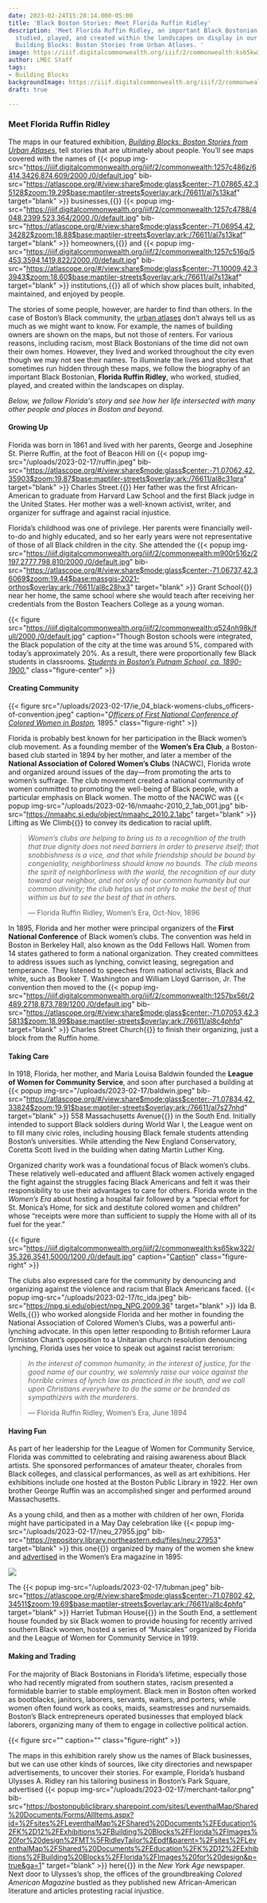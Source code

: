```yaml
---
date: 2023-02-24T15:28:14.000-05:00
title: 'Black Boston Stories: Meet Florida Ruffin Ridley'
description: 'Meet Florida Ruffin Ridley, an important Black Bostonian who worked,
  studied, played, and created within the landscapes on display in our featured exhibition,
  Building Blocks: Boston Stories from Urban Atlases. '
image: https://iiif.digitalcommonwealth.org/iiif/2/commonwealth:ks65kw322/54,245,3560,3002/2000,/0/default.jpg
author: LMEC Staff
tags:
- Building Blocks
backgroundImage: https://iiif.digitalcommonwealth.org/iiif/2/commonwealth:ks65kw322/54,245,3560,3002/2000,/0/default.jpg
draft: true

---
```

### Meet Florida Ruffin Ridley

The maps in our featured exhibition, [_Building Blocks: Boston Stories from Urban Atlases_](https://www.leventhalmap.org/digital-exhibitions/building-blocks/), tell stories that are ultimately about people. You’ll see maps covered with the names of {{< popup img-src="https://iiif.digitalcommonwealth.org/iiif/2/commonwealth:1257c486z/6414,3426,874,609/2000,/0/default.jpg" bib-src="https://atlascope.org/#/view:share$mode:glass$center:-71.07865,42.35128$zoom:19.29$base:maptiler-streets$overlay:ark:/76611/al7s13kaf" target="blank" >}} businesses,{{</popup>}} {{< popup img-src="https://iiif.digitalcommonwealth.org/iiif/2/commonwealth:1257c4788/4048,2399,523,364/2000,/0/default.jpg" bib-src="https://atlascope.org/#/view:share$mode:glass$center:-71.06954,42.34282$zoom:18.88$base:maptiler-streets$overlay:ark:/76611/al7s13kaf" target="blank" >}} homeowners,{{</popup>}}  and {{< popup img-src="https://iiif.digitalcommonwealth.org/iiif/2/commonwealth:1257c516g/5453,3594,1419,822/2000,/0/default.jpg" bib-src="https://atlascope.org/#/view:share$mode:glass$center:-71.10009,42.33943$zoom:18.60$base:maptiler-streets$overlay:ark:/76611/al7s13kaf" target="blank" >}} institutions,{{</popup>}}  all of which show places built, inhabited, maintained, and enjoyed by people.

The stories of some people, however, are harder to find than others. In the case of Boston’s Black community, the [urban atlases](https://guides.bpl.org/urban-atlases/list) don’t always tell us as much as we might want to know. For example, the names of building owners are shown on the maps, but not those of renters. For various reasons, including racism, most Black Bostonians of the time did not own their own homes. However, they lived and worked throughout the city even though we may not see their names. To illuminate the lives and stories that sometimes run hidden through these maps, we follow the biography of an important Black Bostonian, **Florida Ruffin Ridley**, who worked, studied, played, and created within the landscapes on display.

_Below, we follow Florida's story and see how her life intersected with many other people and places in Boston and beyond._

#### Growing Up

Florida was born in 1861 and lived with her parents, George and Josephine St. Pierre Ruffin, at the foot of Beacon Hill on {{< popup img-src="/uploads/2023-02-17/ruffin.jpeg" bib-src="https://atlascope.org/#/view:share$mode:glass$center:-71.07062,42.35903$zoom:19.87$base:maptiler-streets$overlay:ark:/76611/al8c31qra" target="blank" >}} Charles Street.{{</popup>}}  Her father was the first African-American to graduate from Harvard Law School and the first Black judge in the United States. Her mother was a well-known activist, writer, and organizer for suffrage and against racial injustice.

Florida’s childhood was one of privilege. Her parents were financially well-to-do and highly educated, and so her early years were not representative of those of all Black children in the city. She attended the {{< popup img-src="https://iiif.digitalcommonwealth.org/iiif/2/commonwealth:m900r516z/2197,2777,798,810/2000,/0/default.jpg" bib-src="https://atlascope.org/#/view:share$mode:glass$center:-71.06737,42.36069$zoom:19.44$base:massgis-2021-orthos$overlay:ark:/76611/al8c28hx3" target="blank" >}} Grant School{{</popup>}}  near her home, the same school where she would teach after receiving her credentials from the Boston Teachers College as a young woman.

{{< figure src="https://iiif.digitalcommonwealth.org/iiif/2/commonwealth:q524nh98k/full/2000,/0/default.jpg" caption="Though Boston schools were integrated, the Black population of the city at the time was around 5%, compared with today’s approximately 20%. As a result, there were proportionally few Black students in classrooms. [_Students in Boston’s Putnam School, ca. 1890-1900._](https://collections.leventhalmap.org/search/commonwealth:q524n577r)" class="figure-center" >}}

#### Creating Community

{{< figure src="/uploads/2023-02-17/ie_04_black-womens-clubs_officers-of-convention.jpeg" caption="[_Officers of First National Conference of Colored Women in Boston_](https://wams.nyhistory.org/industry-and-empire/fighting-for-equality/black-womens-clubs/)_,_ 1895." class="figure-right" >}}

Florida is probably best known for her participation in the Black women’s club movement. As a founding member of the **Women’s Era Club**, a Boston-based club started in 1894 by her mother, and later a member of the **National Association of Colored Women’s Clubs** (NACWC), Florida wrote and organized around issues of the day—from promoting the arts to women’s suffrage. The club movement created a national community of women committed to promoting the well-being of Black people, with a particular emphasis on Black women. The motto of the NACWC was {{< popup img-src="/uploads/2023-02-16/nmaahc-2010_2_1ab_001.jpg" bib-src="https://nmaahc.si.edu/object/nmaahc_2010.2.1abc" target="blank" >}} Lifting as We Climb{{</popup>}}  to convey its dedication to racial uplift.

> _Women’s clubs are helping to bring us to a recognition of the truth that true dignity does not need barriers in order to preserve itself; that snobbishness is a vice, and that while friendship should be bound by congeniality, neighborliness should know no bounds. The club means the spirit of neighborliness with the world, the recognition of our duty toward our neighbor, and not only of our common humanity but our common divinity; the club helps us not only to make the best of that within us but to see the best of that in others._
>
> _—_ Florida Ruffin Ridley, Women’s Era, Oct-Nov, 1896

In 1895, Florida and her mother were principal organizers of the **First National Conference** of Black women’s clubs. The convention was held in Boston in Berkeley Hall, also known as the Odd Fellows Hall. Women from 14 states gathered to form a national organization. They created committees to address issues such as lynching, convict leasing, segregation and temperance. They listened to speeches from national activists, Black and white, such as Booker T. Washington and William Lloyd Garrison, Jr. The convention then moved to the {{< popup img-src="https://iiif.digitalcommonwealth.org/iiif/2/commonwealth:1257bx56t/2489,2718,873,789/1200,/0/default.jpg" bib-src="https://atlascope.org/#/view:share$mode:glass$center:-71.07053,42.35813$zoom:18.99$base:maptiler-streets$overlay:ark:/76611/al8c4phfq" target="blank" >}} Charles Street Church{{</popup>}}  to finish their organizing, just a block from the Ruffin home.

#### Taking Care

In 1918, Florida, her mother, and Maria Louisa Baldwin founded the **League of Women for Community Service**, and soon after purchased a building at {{< popup img-src="/uploads/2023-02-17/baldwin.jpeg" bib-src="https://atlascope.org/#/view:share$mode:glass$center:-71.07834,42.33824$zoom:19.91$base:maptiler-streets$overlay:ark:/76611/al7s27nhd" target="blank" >}} 558 Massachusetts Avenue{{</popup>}}  in the South End. Initially intended to support Black soldiers during World War I, the League went on to fill many civic roles, including housing Black female students attending Boston’s universities. While attending the New England Conservatory, Coretta Scott lived in the building when dating Martin Luther King.

Organized charity work was a foundational focus of Black women’s clubs. These relatively well-educated and affluent Black women actively engaged the fight against the struggles facing Black Americans and felt it was their responsibility to use their advantages to care for others. Florida wrote in the _Women’s Era_ about hosting a hospital fair followed by a “special effort for St. Monica’s Home, for sick and destitute colored women and children” whose “receipts were more than sufficient to supply the Home with all of its fuel for the year.”

{{< figure src="https://iiif.digitalcommonwealth.org/iiif/2/commonwealth:ks65kw322/35,326,3541,5000/1200,/0/default.jpg" caption="[Caption](https://www.digitalcommonwealth.org/search/commonwealth:gf06jm515)" class="figure-right" >}}

The clubs also expressed care for the community by denouncing and organizing against the violence and racism that Black Americans faced. {{< popup img-src="/uploads/2023-02-17/tc_ida.jpeg" bib-src="https://npg.si.edu/object/npg_NPG.2009.36" target="blank" >}} Ida B. Wells,{{</popup>}}  who worked alongside Florida and her mother in founding the National Association of Colored Women’s Clubs, was a powerful anti-lynching advocate. In this open letter responding to British reformer Laura Ormiston Chant’s opposition to a Unitarian church resolution denouncing lynching, Florida uses her voice to speak out against racist terrorism:

> _In the interest of common humanity, in the interest of justice, for the good name of our country, we solemnly raise our voice against the horrible crimes of lynch law as practiced in the south, and we call upon Christians everywhere to do the same or be branded as sympathizers with the murderers._
>
> _—_ Florida Ruffin Ridley, Women’s Era, June 1894

#### Having Fun

As part of her leadership for the League of Women for Community Service, Florida was committed to celebrating and raising awareness about Black artists. She sponsored performances of amateur theater, chorales from Black colleges, and classical performances, as well as art exhibitions. Her exhibitions include one hosted at the Boston Public Library in 1922. Her own brother George Ruffin was an accomplished singer and performed around Massachusetts.

As a young child, and then as a mother with children of her own, Florida might have participated in a May Day celebration like {{< popup img-src="/uploads/2023-02-17/neu_27955.jpg" bib-src="https://repository.library.northeastern.edu/files/neu:27953" target="blank" >}} this one{{</popup>}}  organized by many of the women she knew and [advertised](https://www.digitalcommonwealth.org/search/commonwealth:br86dm89q) in the Women’s Era magazine in 1895:

![](/uploads/2023-02-17/mayday.jpeg)

The {{< popup img-src="/uploads/2023-02-17/tubman.jpeg" bib-src="https://atlascope.org/#/view:share$mode:glass$center:-71.07802,42.34511$zoom:19.69$base:maptiler-streets$overlay:ark:/76611/al8c4phfq" target="blank" >}} Harriet Tubman House{{</popup>}} in the South End, a settlement house founded by six Black women to provide housing for recently arrived southern Black women, hosted a series of “Musicales” organized by Florida and the League of Women for Community Service in 1919.

#### Making and Trading

For the majority of Black Bostonians in Florida’s lifetime, especially those who had recently migrated from southern states, racism presented a formidable barrier to stable employment. Black men in Boston often worked as bootblacks, janitors, laborers, servants, waiters, and porters, while women often found work as cooks, maids, seamstresses and nursemaids. Boston’s Black entrepreneurs operated businesses that employed black laborers, organizing many of them to engage in collective political action.

{{< figure src="" caption="" class="figure-right" >}}

The maps in this exhibition rarely show us the names of Black businesses, but we can use other kinds of sources, like city directories and newspaper advertisements, to uncover their stories. For example, Florida’s husband Ulysses A. Ridley ran his tailoring business in Boston’s Park Square, advertised {{< popup img-src="/uploads/2023-02-17/merchant-tailor.png" bib-src="https://bostonpubliclibrary.sharepoint.com/sites/LeventhalMap/Shared%20Documents/Forms/AllItems.aspx?id=%2Fsites%2FLeventhalMap%2FShared%20Documents%2FEducation%2FK%2D12%2FExhibitions%2FBuilding%20Blocks%2FFlorida%2FImages%20for%20design%2FMT%5FRidleyTailor%2Epdf&parent=%2Fsites%2FLeventhalMap%2FShared%20Documents%2FEducation%2FK%2D12%2FExhibitions%2FBuilding%20Blocks%2FFlorida%2FImages%20for%20design&p=true&ga=1" target="blank" >}} here{{</popup>}}  in the _New York Age_ newspaper. Next door to Ulysses’s shop, the offices of the groundbreaking _Colored American Magazine_ bustled as they published new African-American literature and articles protesting racial injustice.